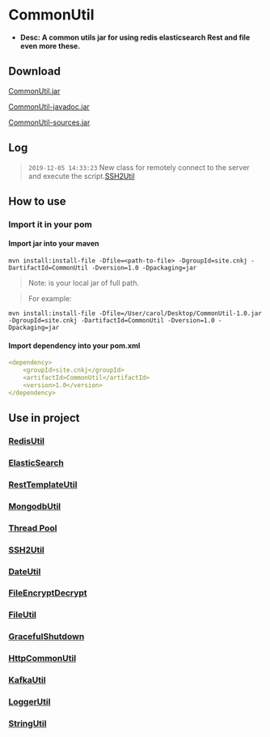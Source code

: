 # CommonUtil
* <b>Desc: A common utils jar for using redis elasticsearch Rest and file even more these.</b>

## Download
[CommonUtil.jar](https://github.com/carolcoral/CommonUtil/releases/download/1.0.1/CommonUtil-1.0.1.jar)

[CommonUtil-javadoc.jar](https://github.com/carolcoral/CommonUtil/releases/download/1.0.1/CommonUtil-1.0.1-javadoc.jar)

[CommonUtil-sources.jar](https://github.com/carolcoral/CommonUtil/releases/download/1.0.1/CommonUtil-1.0.1-sources.jar)

## Log
> `2019-12-05 14:33:23` New class for remotely connect to the server and execute the script.[SSH2Util](https://github.com/carolcoral/CommonUtil/blob/master/src/main/java/site/cnkj/utils/SSH2Util.java)

## How to use
### Import it in your pom
#### Import jar into your maven
```shell
mvn install:install-file -Dfile=<path-to-file> -DgroupId=site.cnkj -DartifactId=CommonUtil -Dversion=1.0 -Dpackaging=jar
```
> Note:<path-to-file> is your local jar of full path.

> For example:
```shell
mvn install:install-file -Dfile=/User/carol/Desktop/CommonUtil-1.0.jar -DgroupId=site.cnkj -DartifactId=CommonUtil -Dversion=1.0 -Dpackaging=jar
```

#### Import dependency into your pom.xml
```yaml
<dependency>
    <groupId>site.cnkj</groupId>
    <artifactId>CommonUtil</artifactId>
    <version>1.0</version>
</dependency>
```

## Use in project
### [RedisUtil](https://github.com/carolcoral/CommonUtil/wiki/RedisUtil)
### [ElasticSearch](https://github.com/carolcoral/CommonUtil/wiki/ElasticSearch)
### [RestTemplateUtil](https://github.com/carolcoral/CommonUtil/wiki/RestTemplateUtil)
### [MongodbUtil](https://github.com/carolcoral/CommonUtil/wiki/MongodbUtil)
### [Thread Pool](https://github.com/carolcoral/CommonUtil/wiki/Thread-Pool)
### [SSH2Util](https://github.com/carolcoral/CommonUtil/wiki/SSH2Util)
### [DateUtil](https://github.com/carolcoral/CommonUtil/blob/master/src/main/java/site/cnkj/utils/DateUtil.java)
### [FileEncryptDecrypt](https://github.com/carolcoral/CommonUtil/blob/master/src/main/java/site/cnkj/utils/FileEncryptDecrypt.java)
### [FileUtil](https://github.com/carolcoral/CommonUtil/blob/master/src/main/java/site/cnkj/utils/FileUtil.java)
### [GracefulShutdown](https://github.com/carolcoral/CommonUtil/blob/master/src/main/java/site/cnkj/utils/GracefulShutdown.java)
### [HttpCommonUtil](https://github.com/carolcoral/CommonUtil/blob/master/src/main/java/site/cnkj/utils/HttpCommonUtil.java)
### [KafkaUtil](https://github.com/carolcoral/CommonUtil/blob/master/src/main/java/site/cnkj/utils/KafkaUtil.java)
### [LoggerUtil](https://github.com/carolcoral/CommonUtil/blob/master/src/main/java/site/cnkj/utils/LoggerUtil.java)
### [StringUtil](https://github.com/carolcoral/CommonUtil/blob/master/src/main/java/site/cnkj/utils/StringUtil.java)
